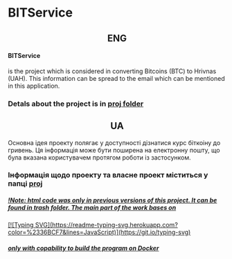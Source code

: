# BITService
<h2 align = "center"> ENG </h2>
<h4>BITService</h4><p>is the project which is considered in converting Bitcoins (BTC) to Hrivnas (UAH). This information can be spread to the email which can be mentioned in this application.</p>
<h3>Detals about the project is in <a href = "https://github.com/SunDall/BITService/tree/main/proj"><b>proj</b> folder</h3></a>
<h2 align = "center"> UA </h2>
<p>Основна ідея проекту полягає у доступності дізнатися курс біткоіну до гривень. Ця інформація може бути поширена на електронну пошту, що була вказана користувачем протягом роботи із застосунком.</p>
<h3>Інформація щодо проекту та власне проект міститься у папці <a href = "https://github.com/SunDall/BITService/tree/main/proj"><b>proj</b></h3>
<h5>!Note: html code was only in previous versions of this project. It can be found in trash folder. The main part of the work bases on</h5> [![Typing SVG](https://readme-typing-svg.herokuapp.com?color=%2336BCF7&lines=JavaScript)](https://git.io/typing-svg) <h5>only with copability to build the program on Docker</h5>
